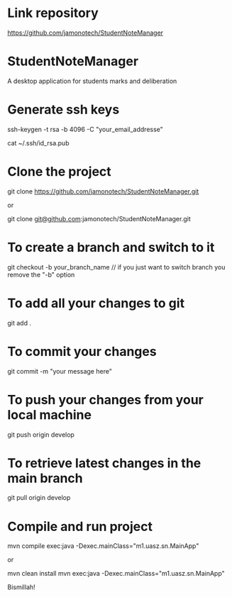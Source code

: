 # Link repository

https://github.com/jamonotech/StudentNoteManager

# StudentNoteManager
A desktop application for students marks and deliberation

# Generate ssh keys
ssh-keygen -t rsa -b 4096 -C "your_email_addresse"

cat ~/.ssh/id_rsa.pub

# Clone the project
git clone https://github.com/jamonotech/StudentNoteManager.git

or

git clone git@github.com:jamonotech/StudentNoteManager.git

# To create a branch and switch to it
git checkout -b your_branch_name  // if you just want to switch branch you remove the "-b" option

# To add all your changes to git
git add .

# To commit your changes
git commit -m "your message here"

# To push your changes from your local machine
git push origin develop

# To retrieve latest changes in the main branch
git pull origin develop

# Compile and run project
mvn compile exec:java -Dexec.mainClass="m1.uasz.sn.MainApp"

or

mvn clean install
mvn exec:java -Dexec.mainClass="m1.uasz.sn.MainApp"


Bismillah!
